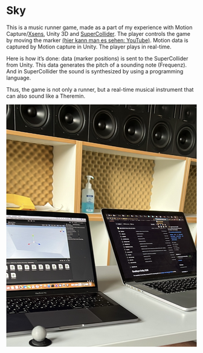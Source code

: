 # Sky

This is a music runner game, made as a part of my experience with Motion Capture/[Xsens](https://www.xsens.com/motion-capture), Unity 3D and [SuperCollider](https://supercollider.github.io). 
The player controls the game by moving the marker [(hier kann man es sehen: YouTube)](https://youtu.be/OYplfKiy_DQ). Motion data is captured by Motion capture in Unity. The player plays in real-time.

Here is how it’s done: data (marker positions) is sent to the SuperCollider from Unity. This data generates the pitch of a sounding note (Frequenz). 
And in SuperCollider the sound is synthesized by using a programming language.

Thus, the game is not only a runner, but a real-time musical instrument that can also sound like a Theremin.


![logo](https://github.com/MilaGrishkova/Sky/raw/main/Sky.jpg)
